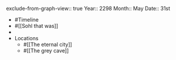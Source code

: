 exclude-from-graph-view:: true
Year:: 2298
Month:: May
Date:: 31st

- #Timeline
- #[[Sohl that was]]
-
- Locations
	- #[[The eternal city]]
	- #[[The grey cave]]